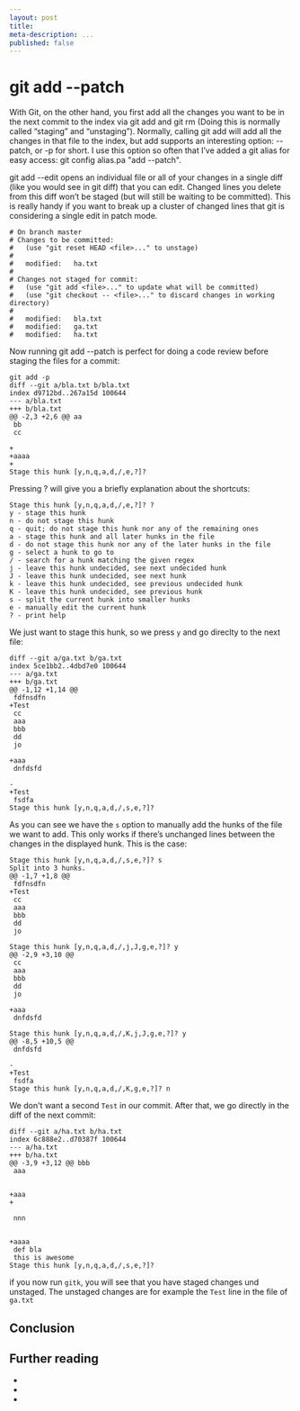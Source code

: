 ```yaml
---
layout: post
title:
meta-description: ...
published: false
---
```

# git add --patch
With Git, on the other hand, you first add all the changes you want to be in the next commit to the index via git add and git rm (Doing this is normally called “staging” and “unstaging”). Normally, calling git add <file> will add all the changes in that file to the index, but add supports an interesting option: --patch, or -p for short. I use this option so often that I’ve added a git alias for easy access: git config alias.pa "add --patch".

  git add --edit opens an individual file or all of your changes in a single diff (like you would see in git diff) that you can edit. Changed lines you delete from this diff won’t be staged (but will still be waiting to be committed). This is really handy if you want to break up a cluster of changed lines that git is considering a single edit in patch mode.

    # On branch master
    # Changes to be committed:
    #   (use "git reset HEAD <file>..." to unstage)
    #
    #	modified:   ha.txt
    #
    # Changes not staged for commit:
    #   (use "git add <file>..." to update what will be committed)
    #   (use "git checkout -- <file>..." to discard changes in working directory)
    #
    #	modified:   bla.txt
    #	modified:   ga.txt
    #	modified:   ha.txt

Now running git add --patch is perfect for doing a code review before staging the files for a commit:


    git add -p
    diff --git a/bla.txt b/bla.txt
    index d9712bd..267a15d 100644
    --- a/bla.txt
    +++ b/bla.txt
    @@ -2,3 +2,6 @@ aa
     bb
     cc

    +
    +aaaa
    +
    Stage this hunk [y,n,q,a,d,/,e,?]?

Pressing ? will give you a briefly explanation about the shortcuts:


    Stage this hunk [y,n,q,a,d,/,e,?]? ?
    y - stage this hunk
    n - do not stage this hunk
    q - quit; do not stage this hunk nor any of the remaining ones
    a - stage this hunk and all later hunks in the file
    d - do not stage this hunk nor any of the later hunks in the file
    g - select a hunk to go to
    / - search for a hunk matching the given regex
    j - leave this hunk undecided, see next undecided hunk
    J - leave this hunk undecided, see next hunk
    k - leave this hunk undecided, see previous undecided hunk
    K - leave this hunk undecided, see previous hunk
    s - split the current hunk into smaller hunks
    e - manually edit the current hunk
    ? - print help

We just want to stage this hunk, so we press `y` and go direclty to the next file:

    diff --git a/ga.txt b/ga.txt
    index 5ce1bb2..4dbd7e0 100644
    --- a/ga.txt
    +++ b/ga.txt
    @@ -1,12 +1,14 @@
     fdfnsdfn
    +Test
     cc
     aaa
     bbb
     dd
     jo

    +aaa
     dnfdsfd

    -
    +Test
     fsdfa
    Stage this hunk [y,n,q,a,d,/,s,e,?]?

As you can see we have the `s` option to manually add the hunks of the file we want to add. This only works if there’s unchanged
lines between the changes in the displayed hunk. This is the case:


    Stage this hunk [y,n,q,a,d,/,s,e,?]? s
    Split into 3 hunks.
    @@ -1,7 +1,8 @@
     fdfnsdfn
    +Test
     cc
     aaa
     bbb
     dd
     jo

    Stage this hunk [y,n,q,a,d,/,j,J,g,e,?]? y
    @@ -2,9 +3,10 @@
     cc
     aaa
     bbb
     dd
     jo

    +aaa
     dnfdsfd

    Stage this hunk [y,n,q,a,d,/,K,j,J,g,e,?]? y
    @@ -8,5 +10,5 @@
     dnfdsfd

    -
    +Test
     fsdfa
    Stage this hunk [y,n,q,a,d,/,K,g,e,?]? n

We don't want a second `Test` in our commit. After that, we go directly in the diff of the next commit:

    diff --git a/ha.txt b/ha.txt
    index 6c888e2..d70387f 100644
    --- a/ha.txt
    +++ b/ha.txt
    @@ -3,9 +3,12 @@ bbb
     aaa


    +aaa
    +

     nnn


    +aaaa
     def bla
     this is awesome
    Stage this hunk [y,n,q,a,d,/,s,e,?]?

if you now run `gitk`, you will see that you have staged changes und unstaged. The unstaged changes are for example the `Test` line
in the file of `ga.txt`


## Conclusion

## Further reading

-
-
-


